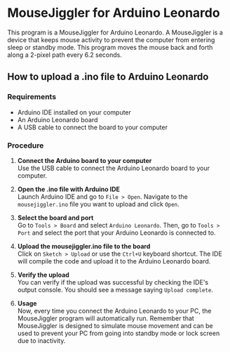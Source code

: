 # MouseJiggler for Arduino Leonardo

This program is a MouseJiggler for Arduino Leonardo. A MouseJiggler is a device that keeps mouse activity to prevent the computer from entering sleep or standby mode. This program moves the mouse back and forth along a 2-pixel path every 6.2 seconds.

## How to upload a .ino file to Arduino Leonardo

### Requirements

- Arduino IDE installed on your computer
- An Arduino Leonardo board
- A USB cable to connect the board to your computer

### Procedure

1. **Connect the Arduino board to your computer**  
   Use the USB cable to connect the Arduino Leonardo board to your computer.

2. **Open the .ino file with Arduino IDE**  
   Launch Arduino IDE and go to `File > Open`. Navigate to the `mousejiggler.ino` file you want to upload and click `Open`.

3. **Select the board and port**  
   Go to `Tools > Board` and select `Arduino Leonardo`. Then, go to `Tools > Port` and select the port that your Arduino Leonardo is connected to.

4. **Upload the mousejiggler.ino file to the board**  
   Click on `Sketch > Upload` or use the `Ctrl+U` keyboard shortcut. The IDE will compile the code and upload it to the Arduino Leonardo board.

5. **Verify the upload**  
   You can verify if the upload was successful by checking the IDE's output console. You should see a message saying `Upload complete`.

6. **Usage**  
   Now, every time you connect the Arduino Leonardo to your PC, the MouseJiggler program will automatically run. Remember that MouseJiggler is designed to simulate mouse movement and can be used to prevent your PC from going into standby mode or lock screen due to inactivity.